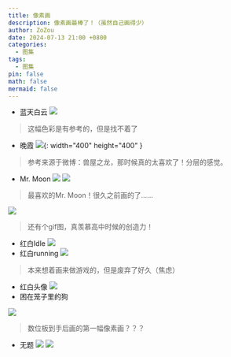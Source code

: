 ```yaml
---
title: 像素画
description: 像素画最棒了！（虽然自己画得少）
author: ZoZou
date: 2024-07-13 21:00 +0800
categories:
  - 图集
tags:
  - 图集
pin: false
math: false
mermaid: false
---
```

- 蓝天白云
![](src/img/cityskyPS.png)
>这幅色彩是有参考的，但是找不着了
- 晚霞
![](src/img/sunset.png){: width="400" height="400" }
>参考来源于微博：兽屋之龙，那时候真的太喜欢了！分层的感觉。
- Mr. Moon
![](src/img/Mr.%20moon%20(2).png)
![](src/img/Mr.%20Moon.png)
>最喜欢的Mr. Moon！很久之前画的了......

![](src/img/Mr.%20moon.gif)
>还有个gif图，真羡慕高中时候的创造力！
- 红白Idle
![](src/img/redwhilte.gif)
- 红白running
![](src/img/big-export.gif)
>本来想着画来做游戏的，但是废弃了好久（焦虑）
- 红白头像
![](src/img/zozou@3x.png)
- 困在笼子里的狗

![](src/img/cagedog.png)
>数位板到手后画的第一幅像素画？？？
- 无题
![](src/img/The%20white%202.png)
![](src/img/The%20white.png)


